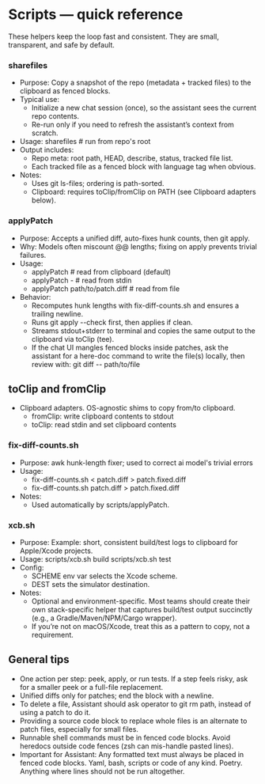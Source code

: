 # Scripts — quick reference

These helpers keep the loop fast and consistent. They are small, transparent, and safe by default.

### sharefiles
- Purpose: Copy a snapshot of the repo (metadata + tracked files) to the clipboard as fenced blocks.
- Typical use:
  - Initialize a new chat session (once), so the assistant sees the current repo contents.
  - Re-run only if you need to refresh the assistant’s context from scratch.
- Usage:
  sharefiles # run from repo's root
- Output includes:
  - Repo meta: root path, HEAD, describe, status, tracked file list.
  - Each tracked file as a fenced block with language tag when obvious.
- Notes:
  - Uses git ls-files; ordering is path-sorted.
  - Clipboard: requires toClip/fromClip on PATH (see Clipboard adapters below).

### applyPatch
- Purpose: Accepts a unified diff, auto-fixes hunk counts, then git apply.
- Why: Models often miscount @@ lengths; fixing on apply prevents trivial failures.
- Usage:
  - applyPatch                 # read from clipboard (default)
  - applyPatch -               # read from stdin
  - applyPatch path/to/patch.diff  # read from file
- Behavior:
  - Recomputes hunk lengths with fix-diff-counts.sh and ensures a trailing newline.
  - Runs git apply --check first, then applies if clean.
  - Streams stdout+stderr to terminal and copies the same output to the clipboard via toClip (tee).
  - If the chat UI mangles fenced blocks inside patches, ask the assistant for a here-doc command to write the file(s)
    locally, then review with: git diff -- path/to/file

## toClip and fromClip
- Clipboard adapters. OS-agnostic shims to copy from/to clipboard.
  - fromClip: write clipboard contents to stdout
  - toClip:   read stdin and set clipboard contents

### fix-diff-counts.sh
- Purpose: awk hunk-length fixer; used to correct ai model's trivial errors
- Usage:
  - fix-diff-counts.sh < patch.diff > patch.fixed.diff
  - fix-diff-counts.sh patch.diff > patch.fixed.diff
- Notes:
  - Used automatically by scripts/applyPatch.

### xcb.sh
- Purpose: Example: short, consistent build/test logs to clipboard for Apple/Xcode projects.
- Usage:
  scripts/xcb.sh build
  scripts/xcb.sh test
- Config:
  - SCHEME env var selects the Xcode scheme.
  - DEST sets the simulator destination.
- Notes:
  - Optional and environment-specific. Most teams should create their own stack-specific helper that captures build/test output succinctly (e.g., a Gradle/Maven/NPM/Cargo wrapper).
  - If you’re not on macOS/Xcode, treat this as a pattern to copy, not a requirement.

## General tips
- One action per step: peek, apply, or run tests. If a step feels risky, ask for a smaller peek or a full-file replacement.
- Unified diffs only for patches; end the block with a newline.
- To delete a file, Assistant should ask operator to git rm path, instead of using a patch to do it.
- Providing a source code block to replace whole files is an alternate to patch files, especially for small files.
- Runnable shell commands must be in fenced code blocks. Avoid heredocs outside code fences (zsh can mis-handle pasted lines).
- Important for Assistant: Any formatted text must always be placed in fenced code blocks.  Yaml, bash, scripts or code of any kind. Poetry. Anything where lines should not be run altogether.


